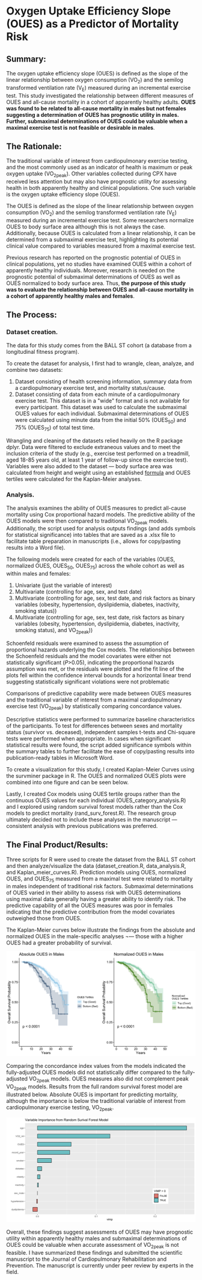 # Oxygen Uptake Efficiency Slope (OUES) as a Predictor of Mortality Risk

## Summary:
The oxygen uptake efficiency slope (OUES) is defined as the slope of the linear relationship between oxygen consumption (VO<sub>2</sub>) and the semilog transformed ventilation rate (V<sub>E</sub>) measured during an incremental exercise test. This study investigated the relationship between different measures of OUES and all-cause mortality in a cohort of apparently healthy adults. **OUES was found to be related to all-cause mortality in males but not females suggesting a determination of OUES has prognostic utility in males. Further, submaximal determinations of OUES could be valuable when a maximal exercise test is not feasible or desirable in males**.

## The Rationale:
The traditional variable of interest from cardiopulmonary exercise testing, and the most commonly used as an indicator of health is maximum or peak oxygen uptake (VO<sub>2peak</sub>). Other variables collected during CPX have received less attention but may also have prognostic utility for assessing health in both apparently healthy and clinical populations. One such variable is the oxygen uptake efficiency slope (OUES). 

The OUES is defined as the slope of the linear relationship between oxygen consumption (VO<sub>2</sub>) and the semilog transformed ventilation rate (V<sub>E</sub>) measured during an incremental exercise test. Some researchers normalize OUES to body surface area although this is not always the case. Additionally, because OUES is calculated from a linear relationship, it can be determined from a submaximal exercise test, highlighting its potential clinical value compared to variables measured from a maximal exercise test. 

Previous research has reported on the prognostic potential of OUES in clinical populations, yet no studies have examined OUES within a cohort of apparently healthy individuals. Moreover, research is needed on the prognostic potential of submaximal determinations of OUES as well as OUES normalized to body surface area. Thus, **the purpose of this study was to evaluate the relationship between OUES and all-cause mortality in a cohort of apparently healthy males and females**.

## The Process:
### Dataset creation.
The data for this study comes from the BALL ST cohort (a database from a longitudinal fitness program). 

To create the dataset for analysis, I first had to wrangle, clean, analyze, and combine two datasets:
1) Dataset consisting of health screening information, summary data from a cardiopulmonary exercise test, and mortality status/cause.
2) Dataset consisting of data from each minute of a cardiopulmonary exercise test. This dataset is in a "wide" format and is not available for every participant. This dataset was used to calculate the submaximal OUES values for each individual. Submaximal determinations of OUES were calculated using minute data from the initial 50% (OUES<sub>50</sub>) and 75% (OUES<sub>75</sub>) of total test time.

Wrangling and cleaning of the datasets relied heavily on the R package dplyr. Data were filtered to exclude extraneous values and to meet the inclusion criteria of the study (e.g., exercise test performed on a treadmill, aged 18-85 years old, at least 1 year of follow-up since the exercise test). Variables were also added to the dataset — body surface area was calculated from height and weight using an established [formula](https://pubmed.ncbi.nlm.nih.gov/650346/) and OUES tertiles were calculated for the Kaplan-Meier analyses. 


### Analysis.
The analysis examines the ability of OUES measures to predict all-cause mortality using Cox proportional hazard models. The predictive ability of the OUES models were then compared to traditional VO<sub>2peak</sub> models. Additionally, the script used for analysis outputs findings (and adds symbols for statistical significance) into tables that are saved as a .xlsx file to facilitate table preparation in manuscripts (i.e., allows for copy/pasting results into a Word file). 

The following models were created for each of the variables (OUES, normalized OUES, OUES<sub>50</sub>, OUES<sub>75</sub>) across the whole cohort as well as within males and females:
1) Univariate (just the variable of interest)
2) Multivariate (controlling for age, sex, and test date)
3) Multivariate (controlling for age, sex, test date, and risk factors as binary variables (obesity, hypertension, dyslipidemia, diabetes, inactivity, smoking status))
4) Multivariate (controlling for age, sex, test date, risk factors as binary variables (obesity, hypertension, dyslipidemia, diabetes, inactivity, smoking status), and VO<sub>2peak</sub>))

Schoenfeld residuals were examined to assess the assumption of proportional hazards underlying the Cox models. The relationships between the Schoenfeld residuals and the model covariates were either not statistically significant (_P_>0.05), indicating the proportional hazards assumption was met, or the residuals were plotted and the fit line of the plots fell within the confidence interval bounds for a horizontal linear trend suggesting statistically significant violations were not problematic

Comparisons of predictive capability were made between OUES measures and the traditional variable of interest from a maximal cardiopulmonary exercise test (VO<sub>2peak</sub>) by statistically comparing concordance values.

Descriptive statistics were performed to summarize baseline characteristics of the participants. To test for differences between sexes and mortality status (survivor vs. deceased), independent samples t-tests and Chi-square tests were performed when appropriate. In cases when significant statistical results were found, the script added significance symbols within the summary tables to further facilitate the ease of copy/pasting results into publication-ready tables in Microsoft Word.

To create a visualization for this study, I created Kaplan-Meier Curves using the survminer package in R. The OUES and normalized OUES plots were combined into one figure and can be seen below.

Lastly, I created Cox models using OUES tertile groups rather than the continuous OUES values for each individual (OUES_category_analysis.R) and I explored using random survival forest models rather than the Cox models to predict mortality (rand_surv_forest.R). The research group ultimately decided not to include these analyses in the manuscript — consistent analysis with previous publications was preferred.

## The Final Product/Results:
Three scripts for R were used to create the dataset from the BALL ST cohort and then analyze/visualize the data (dataset_creation.R, data_analysis.R, and Kaplan_meier_curves.R). Prediction models using OUES, normalized OUES, and OUES<sub>75</sub> measured from a maximal test were related to mortality in males independent of traditional risk factors. Submaximal determinations of OUES varied in their ability to assess risk with OUES determinations using maximal data generally having a greater ability to identify risk. The predictive capability of all the OUES measures was poor in females indicating that the predictive contribution from the model covariates outweighed those from OUES.

The Kaplan-Meier curves below illustrate the findings from the absolute and normalized OUES in the male-specific analyses ¬— those with a higher OUES had a greater probability of survival. 

![Kaplan_Plot](images/kaplan_curves_males.png)

Comparing the concordance index values from the models indicated the fully-adjusted OUES models did not statistically differ compared to the fully-adjusted VO<sub>2peak</sub> models. OUES measures also did not complement peak VO<sub>2peak</sub> models. 
Results from the full random survival forest model are illustrated below. Absolute OUES is important for predicting mortality, although the importance is below the traditional variable of interest from cardiopulmonary exercise testing, VO<sub>2peak</sub>.

![Forest_Plot](images/rand_surv_plot.png)

Overall, these findings suggest assessments of OUES may have prognostic utility within apparently healthy males and submaximal determinations of OUES could be valuable when accurate assessment of VO<sub>2peak</sub> is not feasible. I have summarized these findings and submitted the scientific manuscript to the Journal of Cardiopulmonary Rehabilitation and Prevention. The manuscript is currently under peer review by experts in the field.
